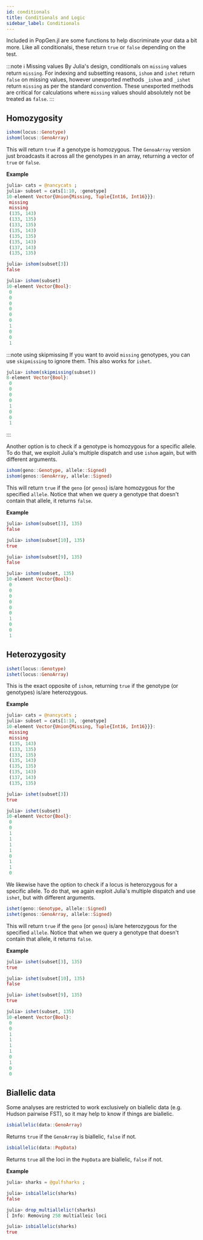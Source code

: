 ```yaml
---
id: conditionals
title: Conditionals and Logic
sidebar_label: Conditionals
---
```


Included in PopGen.jl are some functions to help discriminate your data a bit more. Like all conditionalsℹ️, these return `true` or `false` depending on the test.

:::note ℹ️ Missing values
By Julia's design, conditionals on `missing` values return `missing`. For
indexing and subsetting reasons, `ishom` and `ishet` return `false` on
missing values, however unexported methods `_ishom` and `_ishet` return
`missing` as per the standard convention. These unexported methods are critical
for calculations where `missing` values should absolutely not be treated as `false`.
:::

## Homozygosity
```julia
ishom(locus::Genotype)
ishom(locus::GenoArray)
```
This will return `true` if a genotype is homozygous. The `GenoaArray` version
just broadcasts it across all the genotypes in an array, returning a vector
of `true` or `false`.

**Example**
```julia
julia> cats = @nancycats ;
julia> subset = cats[1:10, :genotype]
10-element Vector{Union{Missing, Tuple{Int16, Int16}}}:
 missing
 missing
 (135, 143)
 (133, 135)
 (133, 135)
 (135, 143)
 (135, 135)
 (135, 143)
 (137, 143)
 (135, 135)

julia> ishom(subset[3])
false

julia> ishom(subset)
10-element Vector{Bool}:
 0
 0
 0
 0
 0
 0
 1
 0
 0
 1
```
:::note using skipmissing
If you want to avoid `missing` genotypes, you can use `skipmissing` to ignore them. This also works for `ishet`.
```julia
julia> ishom(skipmissing(subset))
8-element Vector{Bool}:
 0
 0
 0
 0
 1
 0
 0
 1
```
:::

Another option is to check if a genotype is homozygous for a specific allele. To
do that, we exploit Julia's multiple dispatch and use `ishom` again, but with
different arguments.
```julia
ishom(geno::Genotype, allele::Signed)
ishom(genos::GenoArray, allele::Signed)
```
This will return `true` if the `geno` (or `genos`) is/are homozygous for the specified `allele`. Notice that when we query a genotype that doesn't contain that allele, it returns `false`.

**Example**
```julia
julia> ishom(subset[3], 135)
false

julia> ishom(subset[10], 135)
true

julia> ishom(subset[9], 135)
false

julia> ishom(subset, 135)
10-element Vector{Bool}:
 0
 0
 0
 0
 0
 0
 1
 0
 0
 1
```


## Heterozygosity
```julia
ishet(locus::Genotype)
ishet(locus::GenoArray)
```
This is the exact opposite of `ishom`, returning `true` if the genotype (or genotypes) is/are heterozygous.

**Example**
```julia
julia> cats = @nancycats ;
julia> subset = cats[1:10, :genotype]
10-element Vector{Union{Missing, Tuple{Int16, Int16}}}:
 missing
 missing
 (135, 143)
 (133, 135)
 (133, 135)
 (135, 143)
 (135, 135)
 (135, 143)
 (137, 143)
 (135, 135)

julia> ishet(subset[3])
true

julia> ishet(subset)
10-element Vector{Bool}:
 0
 0
 1
 1
 1
 1
 0
 1
 1
 0
 ```

We likewise have the option to check if a locus is heterozygous for a specific
allele. To do that, we again exploit Julia's multiple dispatch and use `ishet`, 
but with different arguments.

```julia
ishet(geno::Genotype, allele::Signed)
ishet(genos::GenoArray, allele::Signed)
```
This will return `true` if the `geno` (or `genos`) is/are heterozygous for the specified `allele`. Notice that when we query a genotype that doesn't contain that allele, it returns `false`.

**Example**
```julia
julia> ishet(subset[3], 135)
true

julia> ishet(subset[10], 135)
false

julia> ishet(subset[9], 135)
true

julia> ishet(subset, 135)
10-element Vector{Bool}:
 0
 0
 1
 1
 1
 1
 0
 1
 0
 0
```

## Biallelic data
Some analyses are restricted to work exclusively on biallelic data (e.g. Hudson pairwise FST), so it may help to know if things are biallelic.

```julia
isbiallelic(data::GenoArray)
```
Returns `true` if the `GenoArray` is biallelic, `false` if not.

```julia
isbiallelic(data::PopData)
```
Returns `true` all the loci in the `PopData` are biallelic, `false` if not.

**Example**
```julia
julia> sharks = @gulfsharks ;

julia> isbiallelic(sharks)
false

julia> drop_multiallelic!(sharks)
[ Info: Removing 258 multialleic loci

julia> isbiallelic(sharks)
true
```


